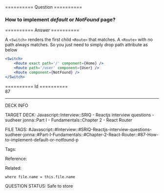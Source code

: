 ========== Question ==========  

### How to implement _default_ or _NotFound_ page?  

========== Answer ==========  

A `<Switch>` renders the first child `<Route>` that matches. A `<Route>` with no path always matches. So you just need to simply drop path attribute as below

```jsx
<Switch>
    <Route exact path='/' component={Home} />
    <Route path='/user' component={User} />
    <Route component={NotFound} />
</Switch>
```

========== Id ==========  
87

---

DECK INFO

TARGET DECK: Javascript::Interview::SRIQ - Reactjs interview questions - sudheer jonna::Part I - Fundamentals::Chapter 2 - React Router

FILE TAGS: #Javascript::#Interview::#SRIQ-Reactjs-interview-questions-sudheer-jonna::#Part-I-Fundamentals::#Chapter-2-React-Router::#87-How-to-implement-default-or-notfound-p

Tags:

Reference:

Related:

```dataview
where file.name = this.file.name
```

QUESTION STATUS: Safe to store
